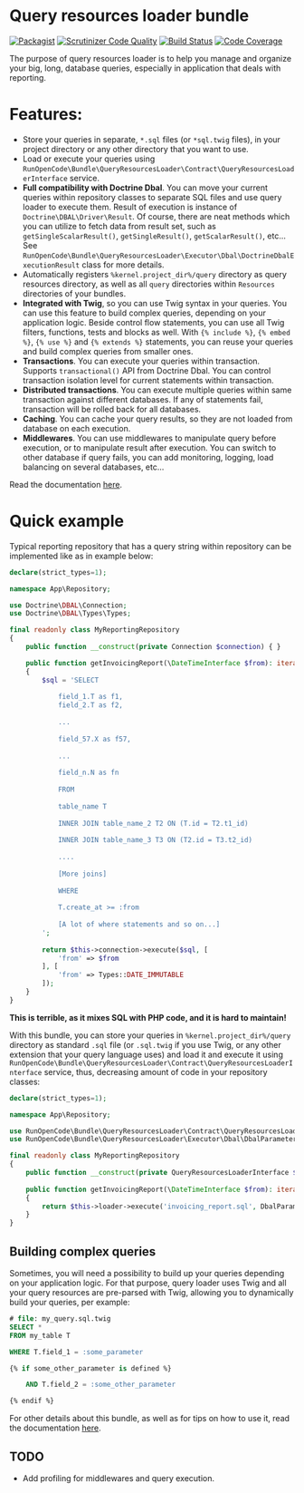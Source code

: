Query resources loader bundle
=============================

[![Packagist](https://img.shields.io/packagist/v/RunOpenCode/query-resources-loader-bundle.svg)](https://packagist.org/packages/runopencode/query-resources-loader-bundle)
[![Scrutinizer Code Quality](https://scrutinizer-ci.com/g/RunOpenCode/query-resources-loader-bundle/badges/quality-score.png?b=master)](https://scrutinizer-ci.com/g/RunOpenCode/query-resources-loader-bundle/?branch=master)
[![Build Status](https://scrutinizer-ci.com/g/RunOpenCode/query-resources-loader-bundle/badges/build.png?b=master)](https://scrutinizer-ci.com/g/RunOpenCode/query-resources-loader-bundle/build-status/master)
[![Code Coverage](https://scrutinizer-ci.com/g/RunOpenCode/query-resources-loader-bundle/badges/coverage.png?b=master)](https://scrutinizer-ci.com/g/RunOpenCode/query-resources-loader-bundle/?branch=master)

The purpose of query resources loader is to help you manage and organize your big, long, database queries, especially in
application that deals with reporting.

# Features:

- Store your queries in separate, `*.sql` files (or `*sql.twig` files), in your project directory or any other directory
  that you want to use.
- Load or execute your queries using `RunOpenCode\Bundle\QueryResourcesLoader\Contract\QueryResourcesLoaderInterface`
  service.
- **Full compatibility with Doctrine Dbal**. You can move your current queries within repository classes to separate SQL
  files and use query loader to execute them. Result of execution is instance of `Doctrine\DBAL\Driver\Result`. Of
  course, there are neat methods which you can utilize to fetch data from result set, such
  as `getSingleScalarResult()`, `getSingleResult()`, `getScalarResult()`, etc...
  See `RunOpenCode\Bundle\QueryResourcesLoader\Executor\Dbal\DoctrineDbalExecutionResult` class for more details.
- Automatically registers `%kernel.project_dir%/query` directory as query resources directory, as well as all `query`
  directories within `Resources` directories of your bundles.
- **Integrated with Twig**, so you can use Twig syntax in your queries. You can use this feature to build complex
  queries, depending on your application logic. Beside control flow statements, you can use all Twig filters, functions,
  tests and blocks as well. With `{% include %}`, `{% embed %}`, `{% use %}` and `{% extends %}` statements, you can
  reuse your queries and build complex queries from smaller ones.
- **Transactions**. You can execute your queries within transaction. Supports `transactional()` API from Doctrine Dbal.
  You can control transaction isolation level for current statements within transaction.
- **Distributed transactions**. You can execute multiple queries within same transaction against different databases. If
  any of statements fail, transaction will be rolled back for all databases.
- **Caching**. You can cache your query results, so they are not loaded from database on each execution.
- **Middlewares**. You can use middlewares to manipulate query before execution, or to manipulate result after
  execution. You can switch to other database if query fails, you can add monitoring, logging, load balancing on several
  databases, etc...

Read the documentation [here](docs/index.md).

# Quick example

Typical reporting repository that has a query string within repository can be implemented like as in example below:

```php
declare(strict_types=1);

namespace App\Repository;

use Doctrine\DBAL\Connection;
use Doctrine\DBAL\Types\Types;

final readonly class MyReportingRepository 
{
    public function __construct(private Connection $connection) { }

    public function getInvoicingReport(\DateTimeInterface $from): iterable
    {
        $sql = 'SELECT 
            
            field_1.T as f1,
            field_2.T as f2,
            
            ...
            
            field_57.X as f57,
            
            ...
            
            field_n.N as fn
            
            FROM 
            
            table_name T
            
            INNER JOIN table_name_2 T2 ON (T.id = T2.t1_id)
            
            INNER JOIN table_name_3 T3 ON (T2.id = T3.t2_id)
            
            ....
            
            [More joins]
            
            WHERE
            
            T.create_at >= :from
            
            [A lot of where statements and so on...]                                           
        ';
        
        return $this->connection->execute($sql, [ 
            'from' => $from 
        ], [
            'from' => Types::DATE_IMMUTABLE        
        ]);            
    }
}
```

**This is terrible, as it mixes SQL with PHP code, and it is hard to maintain!**

With this bundle, you can store your queries in `%kernel.project_dir%/query` directory as standard `.sql` file (or
`.sql.twig` if you use Twig, or any other extension that your query language uses) and load it and execute it using
`RunOpenCode\Bundle\QueryResourcesLoader\Contract\QueryResourcesLoaderInterface` service, thus, decreasing amount of
code in your repository classes:

```php
declare(strict_types=1);

namespace App\Repository;

use RunOpenCode\Bundle\QueryResourcesLoader\Contract\QueryResourcesLoaderInterface;
use RunOpenCode\Bundle\QueryResourcesLoader\Executor\Dbal\DbalParameters;

final readonly class MyReportingRepository 
{
    public function __construct(private QueryResourcesLoaderInterface $loader) { }                 
    
    public function getInvoicingReport(\DateTimeInterface $from): iterable
    {
        return $this->loader->execute('invoicing_report.sql', DbalParameters::create()->dateTimeImmutable('from', $from));      
    }
}
```

## Building complex queries

Sometimes, you will need a possibility to build up your queries depending on your application logic. For that purpose,
query loader uses Twig and all your query resources are pre-parsed with Twig, allowing you to dynamically build your
queries, per example:

```sql
# file: my_query.sql.twig
SELECT *
FROM my_table T

WHERE T.field_1 = :some_parameter

{% if some_other_parameter is defined %}

    AND T.field_2 = :some_other_parameter 

{% endif %}
```

For other details about this bundle, as well as for tips on how to use it, read the documentation [here](docs/index.md).

## TODO

- Add profiling for middlewares and query execution.
